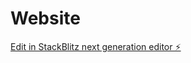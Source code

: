 # Website

[Edit in StackBlitz next generation editor ⚡️](https://stackblitz.com/~/github.com/MaxRamo/Website)